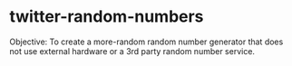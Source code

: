 # twitter-random-numbers
Objective: To create a more-random random number generator that does not use external hardware or a 3rd party random number service.
